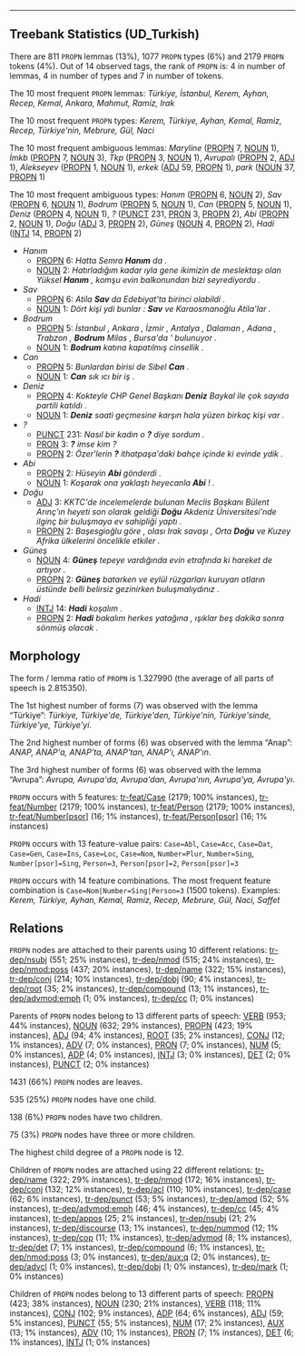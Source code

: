 

--------------------------------------------------------------------------------

## Treebank Statistics (UD_Turkish)

There are 811 `PROPN` lemmas (13%), 1077 `PROPN` types (6%) and 2179 `PROPN` tokens (4%).
Out of 14 observed tags, the rank of `PROPN` is: 4 in number of lemmas, 4 in number of types and 7 in number of tokens.

The 10 most frequent `PROPN` lemmas: <em>Türkiye, İstanbul, Kerem, Ayhan, Recep, Kemal, Ankara, Mahmut, Ramiz, Irak</em>

The 10 most frequent `PROPN` types:  <em>Kerem, Türkiye, Ayhan, Kemal, Ramiz, Recep, Türkiye'nin, Mebrure, Gül, Naci</em>

The 10 most frequent ambiguous lemmas: <em>Maryline</em> ([PROPN]() 7, [NOUN]() 1), <em>İmkb</em> ([PROPN]() 7, [NOUN]() 3), <em>Tkp</em> ([PROPN]() 3, [NOUN]() 1), <em>Avrupalı</em> ([PROPN]() 2, [ADJ]() 1), <em>Alekseyev</em> ([PROPN]() 1, [NOUN]() 1), <em>erkek</em> ([ADJ]() 59, [PROPN]() 1), <em>park</em> ([NOUN]() 37, [PROPN]() 1)

The 10 most frequent ambiguous types:  <em>Hanım</em> ([PROPN]() 6, [NOUN]() 2), <em>Sav</em> ([PROPN]() 6, [NOUN]() 1), <em>Bodrum</em> ([PROPN]() 5, [NOUN]() 1), <em>Can</em> ([PROPN]() 5, [NOUN]() 1), <em>Deniz</em> ([PROPN]() 4, [NOUN]() 1), <em>?</em> ([PUNCT]() 231, [PRON]() 3, [PROPN]() 2), <em>Abi</em> ([PROPN]() 2, [NOUN]() 1), <em>Doğu</em> ([ADJ]() 3, [PROPN]() 2), <em>Güneş</em> ([NOUN]() 4, [PROPN]() 2), <em>Hadi</em> ([INTJ]() 14, [PROPN]() 2)


* <em>Hanım</em>
  * [PROPN]() 6: <em>Hatta Semra <b>Hanım</b> da .</em>
  * [NOUN]() 2: <em>Hatırladığım kadar ıyla gene ikimizin de meslektaşı olan Yüksel <b>Hanım</b> , komşu evin balkonundan bizi seyrediyordu .</em>
* <em>Sav</em>
  * [PROPN]() 6: <em>Atila <b>Sav</b> da Edebiyat'ta birinci olabildi .</em>
  * [NOUN]() 1: <em>Dört kişi ydi bunlar : <b>Sav</b> ve Karaosmanoğlu Atila'lar .</em>
* <em>Bodrum</em>
  * [PROPN]() 5: <em>İstanbul , Ankara , İzmir , Antalya , Dalaman , Adana , Trabzon , <b>Bodrum</b> Milas , Bursa'da ' bulunuyor .</em>
  * [NOUN]() 1: <em><b>Bodrum</b> katına kapatılmış cinsellik .</em>
* <em>Can</em>
  * [PROPN]() 5: <em>Bunlardan birisi de Sibel <b>Can</b> .</em>
  * [NOUN]() 1: <em><b>Can</b> sık ıcı bir iş .</em>
* <em>Deniz</em>
  * [PROPN]() 4: <em>Kokteyle CHP Genel Başkanı <b>Deniz</b> Baykal ile çok sayıda partili katıldı .</em>
  * [NOUN]() 1: <em><b>Deniz</b> saati geçmesine karşın hala yüzen birkaç kişi var .</em>
* <em>?</em>
  * [PUNCT]() 231: <em>Nasıl bir kadın o <b>?</b> diye sordum .</em>
  * [PRON]() 3: <em><b>?</b> imse kim ?</em>
  * [PROPN]() 2: <em>Özer'lerin <b>?</b> ithatpaşa'daki bahçe içinde ki evinde ydik .</em>
* <em>Abi</em>
  * [PROPN]() 2: <em>Hüseyin <b>Abi</b> gönderdi .</em>
  * [NOUN]() 1: <em>Koşarak ona yaklaştı heyecanla <b>Abi</b> ! .</em>
* <em>Doğu</em>
  * [ADJ]() 3: <em>KKTC'de incelemelerde bulunan Meclis Başkanı Bülent Arınç'ın heyeti son olarak geldiği <b>Doğu</b> Akdeniz Üniversitesi'nde ilginç bir buluşmaya ev sahipliği yaptı .</em>
  * [PROPN]() 2: <em>Başesgioğlu göre , olası Irak savaşı , Orta <b>Doğu</b> ve Kuzey Afrika ülkelerini öncelikle etkiler .</em>
* <em>Güneş</em>
  * [NOUN]() 4: <em><b>Güneş</b> tepeye vardığında evin etrafında ki hareket de artıyor .</em>
  * [PROPN]() 2: <em><b>Güneş</b> batarken ve eylül rüzgarları kuruyan otların üstünde belli belirsiz gezinirken buluşmalıydınız .</em>
* <em>Hadi</em>
  * [INTJ]() 14: <em><b>Hadi</b> koşalım .</em>
  * [PROPN]() 2: <em><b>Hadi</b> bakalım herkes yatağına , ışıklar beş dakika sonra sönmüş olacak .</em>

## Morphology

The form / lemma ratio of `PROPN` is 1.327990 (the average of all parts of speech is 2.815350).

The 1st highest number of forms (7) was observed with the lemma “Türkiye”: <em>Türkiye, Türkiye'de, Türkiye'den, Türkiye'nin, Türkiye'sinde, Türkiye'ye, Türkiye'yi</em>.

The 2nd highest number of forms (6) was observed with the lemma “Anap”: <em>ANAP, ANAP'a, ANAP'ta, ANAP'tan, ANAP'ı, ANAP'ın</em>.

The 3rd highest number of forms (6) was observed with the lemma “Avrupa”: <em>Avrupa, Avrupa'da, Avrupa'dan, Avrupa'nın, Avrupa'ya, Avrupa'yı</em>.

`PROPN` occurs with 5 features: [tr-feat/Case]() (2179; 100% instances), [tr-feat/Number]() (2179; 100% instances), [tr-feat/Person]() (2179; 100% instances), [tr-feat/Number[psor]]() (16; 1% instances), [tr-feat/Person[psor]]() (16; 1% instances)

`PROPN` occurs with 13 feature-value pairs: `Case=Abl`, `Case=Acc`, `Case=Dat`, `Case=Gen`, `Case=Ins`, `Case=Loc`, `Case=Nom`, `Number=Plur`, `Number=Sing`, `Number[psor]=Sing`, `Person=3`, `Person[psor]=2`, `Person[psor]=3`

`PROPN` occurs with 14 feature combinations.
The most frequent feature combination is `Case=Nom|Number=Sing|Person=3` (1500 tokens).
Examples: <em>Kerem, Türkiye, Ayhan, Kemal, Ramiz, Recep, Mebrure, Gül, Naci, Saffet</em>


## Relations

`PROPN` nodes are attached to their parents using 10 different relations: [tr-dep/nsubj]() (551; 25% instances), [tr-dep/nmod]() (515; 24% instances), [tr-dep/nmod:poss]() (437; 20% instances), [tr-dep/name]() (322; 15% instances), [tr-dep/conj]() (214; 10% instances), [tr-dep/dobj]() (90; 4% instances), [tr-dep/root]() (35; 2% instances), [tr-dep/compound]() (13; 1% instances), [tr-dep/advmod:emph]() (1; 0% instances), [tr-dep/cc]() (1; 0% instances)

Parents of `PROPN` nodes belong to 13 different parts of speech: [VERB]() (953; 44% instances), [NOUN]() (632; 29% instances), [PROPN]() (423; 19% instances), [ADJ]() (94; 4% instances), [ROOT]() (35; 2% instances), [CONJ]() (12; 1% instances), [ADV]() (7; 0% instances), [PRON]() (7; 0% instances), [NUM]() (5; 0% instances), [ADP]() (4; 0% instances), [INTJ]() (3; 0% instances), [DET]() (2; 0% instances), [PUNCT]() (2; 0% instances)

1431 (66%) `PROPN` nodes are leaves.

535 (25%) `PROPN` nodes have one child.

138 (6%) `PROPN` nodes have two children.

75 (3%) `PROPN` nodes have three or more children.

The highest child degree of a `PROPN` node is 12.

Children of `PROPN` nodes are attached using 22 different relations: [tr-dep/name]() (322; 29% instances), [tr-dep/nmod]() (172; 16% instances), [tr-dep/conj]() (132; 12% instances), [tr-dep/acl]() (110; 10% instances), [tr-dep/case]() (62; 6% instances), [tr-dep/punct]() (53; 5% instances), [tr-dep/amod]() (52; 5% instances), [tr-dep/advmod:emph]() (46; 4% instances), [tr-dep/cc]() (45; 4% instances), [tr-dep/appos]() (25; 2% instances), [tr-dep/nsubj]() (21; 2% instances), [tr-dep/discourse]() (13; 1% instances), [tr-dep/nummod]() (12; 1% instances), [tr-dep/cop]() (11; 1% instances), [tr-dep/advmod]() (8; 1% instances), [tr-dep/det]() (7; 1% instances), [tr-dep/compound]() (6; 1% instances), [tr-dep/nmod:poss]() (3; 0% instances), [tr-dep/aux:q]() (2; 0% instances), [tr-dep/advcl]() (1; 0% instances), [tr-dep/dobj]() (1; 0% instances), [tr-dep/mark]() (1; 0% instances)

Children of `PROPN` nodes belong to 13 different parts of speech: [PROPN]() (423; 38% instances), [NOUN]() (230; 21% instances), [VERB]() (118; 11% instances), [CONJ]() (102; 9% instances), [ADP]() (64; 6% instances), [ADJ]() (59; 5% instances), [PUNCT]() (55; 5% instances), [NUM]() (17; 2% instances), [AUX]() (13; 1% instances), [ADV]() (10; 1% instances), [PRON]() (7; 1% instances), [DET]() (6; 1% instances), [INTJ]() (1; 0% instances)

